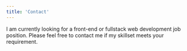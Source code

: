 ```yaml
---
title: 'Contact'
---
```


I am currently looking for a front-end or fullstack web development job position. Please feel free to contact me if my skillset meets your requirement.
